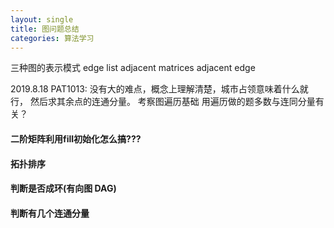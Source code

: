 ```yaml
---
layout: single
title: 图问题总结
categories: 算法学习
---
```


三种图的表示模式
edge list
adjacent matrices
adjacent edge

2019.8.18 PAT1013: 没有大的难点，概念上理解清楚，城市占领意味着什么就行， 然后求其余点的连通分量。 考察图遍历基础
用遍历做的题多数与连同分量有关？

#### 二阶矩阵利用fill初始化怎么搞???

#### 拓扑排序

#### 判断是否成环(有向图 DAG)

#### 判断有几个连通分量